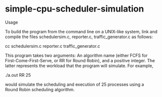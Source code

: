 # simple-cpu-scheduler-simulation

Usage

To build the program from the command line on a UNIX-like system, link and compile the files schedulersim.c, reporter.c, traffic_generator.c as follows:

cc schedulersim.c reporter.c traffic_generator.c

This program takes two arguments: An algorithm name (either FCFS for First-Come-First-Serve, or RR for Round Robin), and a positive integer. The latter represents the workload that the program will simulate. For example,

./a.out RR 25

would simulate the scheduling and execution of 25 processes using a Round Robin scheduling algorithm.
